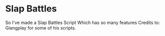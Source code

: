 # Slap Battles

So I've made a Slap Battles Script Which has so many features
Credits to: Giangplay for some of his scripts.
